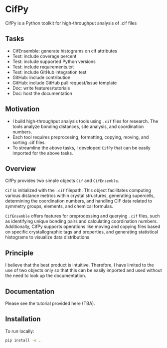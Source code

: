 # CifPy

CifPy is a Python toolkit for high-throughput analysis of .cif files

## Tasks

- CifEnsemble: generate histograms on cif attributes
- Test: include coverage percent
- Test: include supported Python versions
- Test: include requirements.txt
- Test: include GitHub integration test
- GitHub: include contribution
- GitHub: include GitHub pull request/issue template
- Doc: write features/tutorials
- Doc: host the documentation

## Motivation

- I build high-throughput analysis tools using `.cif` files for research. The tools analyze bonding distances, site analysis, and coordination numbers.
- Each tool requires preprocesing, formatting, copying, moving, and sorting .cif files.
- To streamline the above tasks, I developed `CifPy` that can be easily imported for the above tasks.

## Overview

CifPy provides two simple objects `Cif` and `CifEnsemble`.

`Cif` is initialized with the `.cif` filepath. This object facilitates computing various distance metrics within crystal structures, generating supercells, determining the coordination numbers, and handling CIF data related to symmetry groups, elements, and chemical formulas.

`CifEnsemble` offers features for preprocessing and querying `.cif` files, such as identifying unique bonding pairs and calculating coordination numbers. Additionally, CifPy supports operations like moving and copying files based on specific crystallographic tags and properties, and generating statistical histograms to visualize data distributions.

## Principle

I believe that the best product is intuitive. Therefore, I have limited to the use of two objects only so that this can be easily imported and used without the need to look up the documentation.

## Documentation

Please see the tutorial provided here (TBA).

## Installation

To run locally:

```bash
pip install -e .
```

